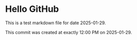 # Hello GitHub
This is a test markdown file for date 2025-01-29.

This commit was created at exactly 12:00 PM on 2025-01-29.
